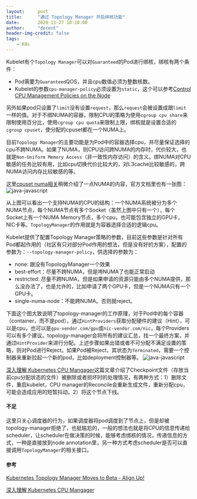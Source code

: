 ```yaml
---
layout:     post
title:      "通过 Topology Manager 开启绑核功能"
date:       2020-11-27 10:10:00
author:     "decent"
header-img-credit: false
tags:
    - K8s
---
```


Kubelet有个`Topology Manager`可以对`Guaranteed`的Pod进行绑核，绑核有两个条件：
* Pod需要为`Guaranteed`QOS，并且cpu数值必须为整数核数。
* Kubelet的参数`cpu-manager-policy`必须设置为`static`，这个可以参考[Control CPU Management Policies on the Node](https://kubernetes.io/docs/tasks/administer-cluster/cpu-management-policies/#configuration)

另外如果pod只设置了`limit`没有设置`request`，那么`request`会被设置成跟`limit`一样的值。对于不绑NUMA的容器，限制CPU的策略为使用`cgroup cpu share`来限制使用百分比，使用`cgroup cpu quota`来限制上限，绑核就是设置合适的`cgroup cpuset`，使分配的cpuset都在一个NUMA上。

目前`Topology Manager`的主要功能是为Pod中的容器选择cpu，并尽量保证选择的cpu不跨NUMA。如果了NUMA，则CPU访问跨NUMA的内存时，代价较大，也就是`Non-Uniform Memory Access`（非一致性内存访问）的含义。绑NUMA对CPU敏感的任务比较有用，比如cpu切换代价比较大的，对L3cache比较敏感的，跨NUMA访问内存比较敏感的等。

这里[cpuset numa相关](https://loverhythm1990.github.io/2020/11/27/numa/)稍微介绍了一点NUMA的内容，官方文档里也有一张图：
![java-javascript](/img/in-post/topology-manager/numa-system.png)

从上图可以看出一个支持NUMA的CPU的结构：一个NUMA系统被分为多个NUMA节点，每个NUMA节点有多个Socket（虽然上图中只有一个），每个Socket上有一个NUMA Memory节点，多个cpu，也可能包含独立的GPU卡，NIC卡等。`TopologyManager`的作用就是为容器选择合适的逻辑cpu。

Kubelet提供了配置Topology Manager策略的参数，目前这些参数是针对所有Pod都起作用的（社区有只对部分Pod作用的想法，但是没有好的方案），配置的参数为：`--topology-manager-policy`，供选择的参数为：
* none: 跟没有TopologyManager一个效果
* best-effort：尽量不跨NUMA，但是垮NUMA了也能正常启动
* restricted: 尽量不跨NUMA，但是如果申请的资源只能由多个NUMA提供，那么没办法了，也是允许的，比如申请了两个GPU卡，但是一个NUMA只有一个GPU卡。
* single-numa-node：不能跨NUMA。否则就reject。

下面这个图大致说明了topology-manager的工作原理，对于Pod中的每个容器（container，而不是pod），通过`HintProviders`获取分配硬件的建议（Hint），可以是cpu，也可以是`gpu-vendor.com/gpu`或`nic-vendor.com/nic`，每个Providers可以有多个建议。topology-manager会将所有的建议汇总，找一个最终方案，并通过`HintProvider`来进行分配。上述步骤如果出错或者不可分配不满足设置的策略，则对Pod进行Reject。如果Pod被Reject，其状态为`Terminated`，需要一个控制器来重新拉起一个新的pod，比如deployment控制器等。
![java-javascript](/img/in-post/topology-manager/numa-steps-during-loop.png)

[深入理解 Kubernetes CPU Mangager](https://cloud.tencent.com/developer/article/1402119)这篇文章介绍了Checkpoint文件（存放当前cpu分配状态的文件）被删除或者损坏时的处理情况，有两种方式：1）删除文件，重启kubelet，CPU manager的Reconcile会重新生成文件，重新分配cpu，可能会造成应用的短暂抖动。2）将这个节点下线。

#### 不足
这里只关心调度器的行为，如果调度器将pod调度到了节点上，但是却被topology-manager拒绝了，也挺尴尬的，一般的想法也就是将CPU的信息传递给scheduler，让scheduler在做决策的时候，能够考虑绑核的情况，传递信息的方式，一种是直接放到node annotation里，另一种方式考虑scheduler是否可以直接调用`TopologyManager`的相关接口。

#### 参考

[Kubernetes Topology Manager Moves to Beta - Align Up!](https://kubernetes.io/blog/2020/04/01/kubernetes-1-18-feature-topoloy-manager-beta/)

[深入理解 Kubernetes CPU Mangager](https://cloud.tencent.com/developer/article/1402119)
